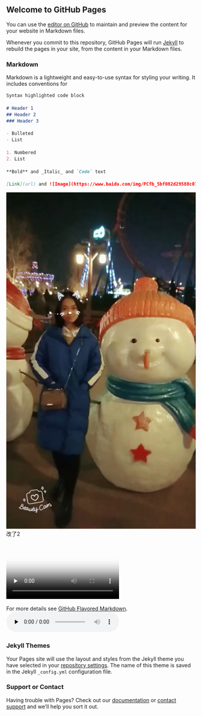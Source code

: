 ## Welcome to GitHub Pages

You can use the [editor on GitHub](https://github.com/von520/von520.github.com/edit/main/index.md) to maintain and preview the content for your website in Markdown files.

Whenever you commit to this repository, GitHub Pages will run [Jekyll](https://jekyllrb.com/) to rebuild the pages in your site, from the content in your Markdown files.

### Markdown

Markdown is a lightweight and easy-to-use syntax for styling your writing. It includes conventions for

```markdown
Syntax highlighted code block

# Header 1
## Header 2
### Header 3

- Bulleted
- List

1. Numbered
2. List

**Bold** and _Italic_ and `Code` text

[Link](url) and ![Image](https://www.baidu.com/img/PCfb_5bf082d29588c07f842ccde3f97243ea.png)
```
![Image](./1518621812273.jpg)
改了2



<video id="video" controls="" preload="none" poster="http://om2bks7xs.bkt.clouddn.com/2017-08-26-Markdown-Advance-Video.jpg">
<source id="mp4" src="./c666e9661a3a3501f62d1b29c62af8db.mp4" type="video/mp4">
</video>

For more details see [GitHub Flavored Markdown](https://guides.github.com/features/mastering-markdown/).
<audio id="audio" controls="" preload="none">
      <source id="mp3" src="http://qiniu.cloud.fandong.me/Music_iP%E8%B5%B5%E9%9C%B2%20-%20%E7%A6%BB%E6%AD%8C%20%28Live%29.mp3">
      </audio>
### Jekyll Themes

Your Pages site will use the layout and styles from the Jekyll theme you have selected in your [repository settings](https://github.com/von520/von520.github.com/settings/pages). The name of this theme is saved in the Jekyll `_config.yml` configuration file.

### Support or Contact

Having trouble with Pages? Check out our [documentation](https://docs.github.com/categories/github-pages-basics/) or [contact support](https://support.github.com/contact) and we’ll help you sort it out.
